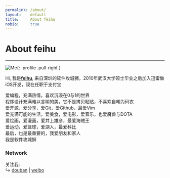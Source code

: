 ```yaml
---
permalink: /about/
layout:    default
title:     About feihu
nobio:     true
---
```


# About feihu
----------------

![Me](http://www.gravatar.com/avatar/9ffd3273e6f33aaf9cfb1bdccb8f3010?s=200){: .profile .pull-right }

Hi, 我是<a href="https://plus.google.com/110274901350159292510" rel="me">**feihu**</a>, 来自深圳的软件攻城狮。2010年武汉大学硕士毕业之后加入迅雷做iOS开发，现在任职于支付宝

爱编程，充满热情，喜欢沉浸在0与1的世界<br>
程序设计充满难以言喻的美，它不是拷贝粘贴，不喜欢自嘲为码农<br>
爱开源，爱分享，爱Git，爱Github，最爱Vim<br>
爱充满可能的生活，爱美食，爱电影，爱音乐，也爱魔兽与DOTA<br>
爱绘画，爱漫画，爱井上雄彦，最爱海贼王<br>
爱运动，爱篮球，爱湖人，最爱科比<br>
最后，也是最重要的，我爱朋友和家人<br>
我是软件攻城狮<br>

### Network

关注我:  
↪ [douban](https://www.douban.com/people/47964840/) | [weibo](https://weibo.com/u/2778164211)
